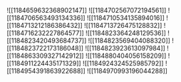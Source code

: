 ![[1184659632368902147]]
![[1184702567072194561]]
![[1184706563493134336]]
![[1184710534135894016]]
![[1184713212186386432]]
![[1184713726475128832]]
![[1184716232227864577]]
![[1184823364248129536]]
![[1184823420493684737]]
![[1184823569404088320]]
![[1184823722173186048]]
![[1184823923613097984]]
![[1184863309327142912]]
![[1184880404056158209]]
![[1184911224435171329]]
![[1184924324525985792]]
![[1184954391863922688]]
![[1184970993196044288]]
